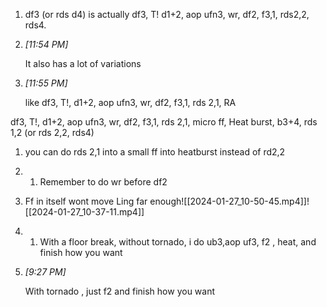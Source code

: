 1. df3 (or rds d4) is actually df3, T! d1+2, aop ufn3, wr, df2, f3,1, rds2,2, rds4.
    
2. _[_11:54 PM_]_
    
    It also has a lot of variations
    
3. _[_11:55 PM_]_
    
    like df3, T!, d1+2, aop ufn3, wr, df2, f3,1, rds 2,1, RA

df3, T!, d1+2, aop ufn3, wr, df2, f3,1, rds 2,1, micro ff, Heat burst, b3+4, rds 1,2 (or rds 2,2, rds4)

1. you can do rds 2,1 into a small ff into heatburst instead of rd2,2
2. 1. Remember to do wr before df2    
3. Ff in itself wont move Ling far enough![[2024-01-27_10-50-45.mp4]]![[2024-01-27_10-37-11.mp4]]
4. 1. With a floor break, without tornado, i do ub3,aop uf3, f2 , heat, and finish how you want
    
5. _[_9:27 PM_]_
    
    With tornado , just f2 and finish how you want